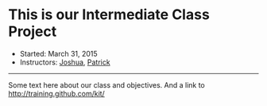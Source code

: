 # This is our Intermediate Class Project

* Started: March 31, 2015
* Instructors: [Joshua](http://github.com/jaw6), [Patrick](http://github.com/PatrickBM)

 ---

 Some text here about our class and objectives. And a link to http://training.github.com/kit/
